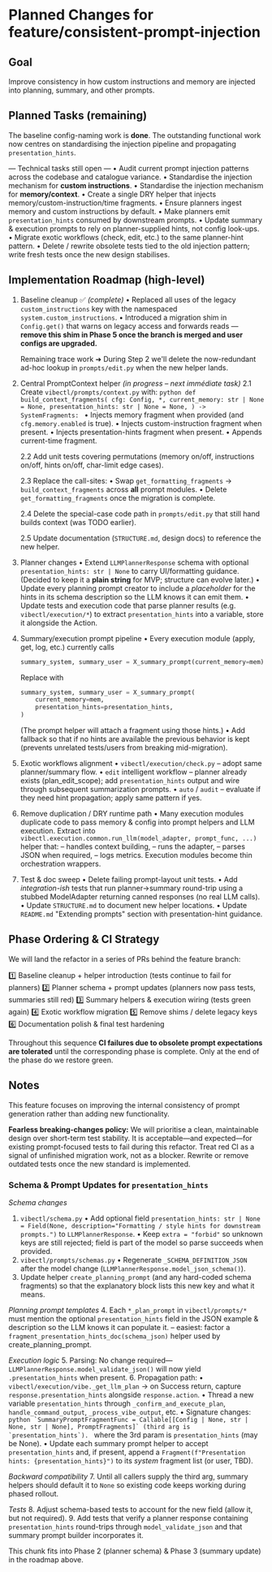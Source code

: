 # Planned Changes for feature/consistent-prompt-injection

## Goal
Improve consistency in how custom instructions and memory are injected into planning, summary, and other prompts.

## Planned Tasks (remaining)
The baseline config-naming work is **done**. The outstanding functional work now centres on standardising the injection pipeline and propagating `presentation_hints`.

— Technical tasks still open —
• Audit current prompt injection patterns across the codebase and catalogue variance.
• Standardise the injection mechanism for **custom instructions**.
• Standardise the injection mechanism for **memory/context**.
• Create a single DRY helper that injects memory/custom-instruction/time fragments.
• Ensure planners ingest memory and custom instructions by default.
• Make planners emit `presentation_hints` consumed by downstream prompts.
• Update summary & execution prompts to rely on planner-supplied hints, not config look-ups.
• Migrate exotic workflows (check, edit, etc.) to the same planner-hint pattern.
• Delete / rewrite obsolete tests tied to the old injection pattern; write fresh tests once the new design stabilises.

## Implementation Roadmap (high-level)

1. Baseline cleanup ✅  *(complete)*
   • Replaced all uses of the legacy `custom_instructions` key with the namespaced `system.custom_instructions`.
   • Introduced a migration shim in `Config.get()` that warns on legacy access and forwards reads — **remove this shim in Phase 5 once the branch is merged and user configs are upgraded.**

   Remaining trace work ➜ During Step 2 we'll delete the now-redundant ad-hoc lookup in `prompts/edit.py` when the new helper lands.

2. Central PromptContext helper *(in progress – next immédiate task)*
   2.1  Create `vibectl/prompts/context.py` with:
        ```python
        def build_context_fragments(
            cfg: Config,
            *,
            current_memory: str | None = None,
            presentation_hints: str | None = None,
        ) -> SystemFragments:
        ```
        • Injects memory fragment when provided (and `cfg.memory.enabled` is true).
        • Injects custom-instruction fragment when present.
        • Injects presentation-hints fragment when present.
        • Appends current-time fragment.

   2.2  Add unit tests covering permutations (memory on/off, instructions on/off, hints on/off, char-limit edge cases).

   2.3  Replace the call-sites:
        • Swap `get_formatting_fragments` → `build_context_fragments` across **all** prompt modules.
        • Delete `get_formatting_fragments` once the migration is complete.

   2.4  Delete the special-case code path in `prompts/edit.py` that still hand builds context (was TODO earlier).

   2.5  Update documentation (`STRUCTURE.md`, design docs) to reference the new helper.

3. Planner changes
   • Extend `LLMPlannerResponse` schema with optional `presentation_hints: str | None` to carry UI/formatting guidance. (Decided to keep it a **plain string** for MVP; structure can evolve later.)
   • Update every planning prompt creator to include a *placeholder* for the hints in its schema description so the LLM knows it can emit them.
   • Update tests and execution code that parse planner results (e.g. `vibectl/execution/*`) to extract `presentation_hints` into a variable, store it alongside the Action.

4. Summary/execution prompt pipeline
   • Every execution module (apply, get, log, etc.) currently calls
      ```python
      summary_system, summary_user = X_summary_prompt(current_memory=mem)
      ```
      Replace with
      ```python
      summary_system, summary_user = X_summary_prompt(
          current_memory=mem,
          presentation_hints=presentation_hints,
      )
      ```
      (The prompt helper will attach a fragment using those hints.)
   • Add fallback so that if no hints are available the previous behavior is kept (prevents unrelated tests/users from breaking mid-migration).

5. Exotic workflows alignment
   • `vibectl/execution/check.py` – adopt same planner/summary flow.
   • `edit` intelligent workflow – planner already exists (plan_edit_scope); add `presentation_hints` output and wire through subsequent summarization prompts.
   • `auto` / `audit` – evaluate if they need hint propagation; apply same pattern if yes.

6. Remove duplication / DRY runtime path
   • Many execution modules duplicate code to pass memory & config into prompt helpers and LLM execution. Extract into
     `vibectl.execution.common.run_llm(model_adapter, prompt_func, ...)` helper that:
     – handles context building,
     – runs the adapter,
     – parses JSON when required,
     – logs metrics.
     Execution modules become thin orchestration wrappers.

7. Test & doc sweep
   • Delete failing prompt-layout unit tests.
   • Add *integration-ish* tests that run planner→summary round-trip using a stubbed ModelAdapter returning canned responses (no real LLM calls).
   • Update `STRUCTURE.md` to document new helper locations.
   • Update `README.md` "Extending prompts" section with presentation-hint guidance.

## Phase Ordering & CI Strategy

We will land the refactor in a series of PRs behind the feature branch:

1️⃣ Baseline cleanup + helper introduction (tests continue to fail for planners)
2️⃣ Planner schema + prompt updates (planners now pass tests, summaries still red)
3️⃣ Summary helpers & execution wiring (tests green again)
4️⃣ Exotic workflow migration
5️⃣ Remove shims / delete legacy keys
6️⃣ Documentation polish & final test hardening

Throughout this sequence **CI failures due to obsolete prompt expectations are tolerated** until the corresponding phase is complete. Only at the end of the phase do we restore green.

## Notes
This feature focuses on improving the internal consistency of prompt generation rather than adding new functionality.

**Fearless breaking-changes policy:** We will prioritise a clean, maintainable design over short-term test stability. It is acceptable—and expected—for existing prompt-focused tests to fail during this refactor. Treat red CI as a signal of unfinished migration work, not as a blocker. Rewrite or remove outdated tests once the new standard is implemented.

### Schema & Prompt Updates for `presentation_hints`

*Schema changes*
1.  `vibectl/schema.py`
    • Add optional field `presentation_hints: str | None = Field(None, description="Formatting / style hints for downstream prompts.")` to `LLMPlannerResponse`.
    • Keep `extra = "forbid"` so unknown keys are still rejected; field is part of the model so parse succeeds when provided.
2.  `vibectl/prompts/schemas.py`
    • Regenerate `_SCHEMA_DEFINITION_JSON` after the model change (`LLMPlannerResponse.model_json_schema()`).
3.  Update helper `create_planning_prompt` (and any hard-coded schema fragments) so that the explanatory block lists this new key and what it means.

*Planning prompt templates*
4.  Each `*_plan_prompt` in `vibectl/prompts/*` must mention the optional `presentation_hints` field in the JSON example & description so the LLM knows it can populate it.
    – easiest: factor a `fragment_presentation_hints_doc(schema_json)` helper used by create_planning_prompt.

*Execution logic*
5.  Parsing: No change required—`LLMPlannerResponse.model_validate_json()` will now yield `.presentation_hints` when present.
6.  Propagation path:
    • `vibectl/execution/vibe._get_llm_plan` → on Success return, capture `response.presentation_hints` alongside `response.action`.
    • Thread a new variable `presentation_hints` through `_confirm_and_execute_plan`, `handle_command_output`, `_process_vibe_output`, etc.
    • Signature changes:
      ```python
      `SummaryPromptFragmentFunc = Callable[[Config | None, str | None, str | None], PromptFragments]` (third arg is `presentation_hints`).
      ```
      where the 3rd param is `presentation_hints` (may be None).
    • Update each summary prompt helper to accept `presentation_hints` and, if present, append a `Fragment(f"Presentation hints: {presentation_hints}")` to its *system* fragment list (or user, TBD).

*Backward compatibility*
7.  Until all callers supply the third arg, summary helpers should default it to `None` so existing code keeps working during phased rollout.

*Tests*
8.  Adjust schema-based tests to account for the new field (allow it, but not required).
9.  Add tests that verify a planner response containing `presentation_hints` round-trips through `model_validate_json` and that summary prompt builder incorporates it.

This chunk fits into Phase 2 (planner schema) & Phase 3 (summary update) in the roadmap above.
